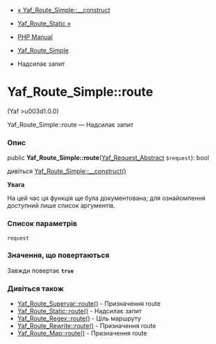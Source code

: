 - [« Yaf_Route_Simple::\_\_construct](yaf-route-simple.construct.md)
- [Yaf_Route_Static »](class.yaf-route-static.md)

- [PHP Manual](index.md)
- [Yaf_Route_Simple](class.yaf-route-simple.md)
- Надсилає запит

# Yaf_Route_Simple::route

(Yaf \>u003d1.0.0)

Yaf_Route_Simple::route — Надсилає запит

### Опис

public
**Yaf_Route_Simple::route**([Yaf_Request_Abstract](class.yaf-request-abstract.md)
`$request`): bool

дивіться
[Yaf_Route_Simple::\_\_construct()](yaf-route-simple.construct.md)

**Увага**

На цей час ця функція ще була документована; для
ознайомлення доступний лише список аргументів.

### Список параметрів

`request`

### Значення, що повертаються

Завжди повертає **`true`**

### Дивіться також

- [Yaf_Route_Supervar::route()](yaf-route-supervar.route.md) -
Призначення route
- [Yaf_Route_Static::route()](yaf-route-static.route.md) -
Надсилає запит
- [Yaf_Route_Regex::route()](yaf-route-regex.route.md) - Ціль
маршруту
- [Yaf_Route_Rewrite::route()](yaf-route-rewrite.route.md) -
Призначення route
- [Yaf_Route_Map::route()](yaf-route-map.route.md) - Призначення
route
